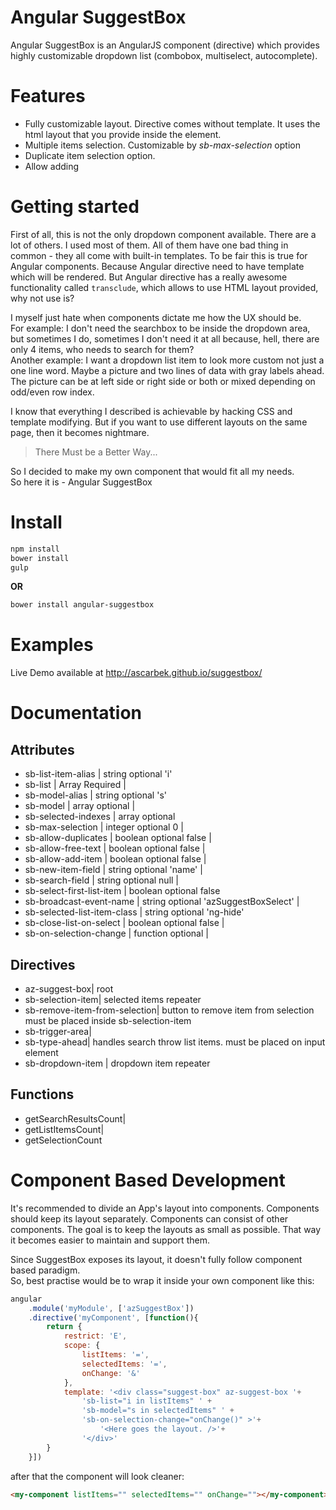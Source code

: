 # Angular SuggestBox
Angular SuggestBox is an AngularJS component (directive) which provides highly customizable dropdown list (combobox, multiselect, autocomplete).

# Features
- Fully customizable layout. Directive comes without template. It uses the html layout that you provide inside the element.
- Multiple items selection. Customizable by _sb-max-selection_ option
- Duplicate item selection option.
- Allow adding

# Getting started
First of all, this is not the only dropdown component available. There are a lot of others. I used most of them.
All of them have one bad thing in common - they all come with built-in templates. To be fair this is true for Angular components.
Because Angular directive need to have template which will be rendered. But Angular directive has a really awesome
functionality called `transclude`, which allows to use HTML layout provided, why not use is?

I myself just hate when components dictate me how the UX should be. <br>
For example: I don't need the searchbox to be inside the dropdown area, but sometimes I do,
sometimes I don't need it at all because, hell, there are only 4 items, who needs to search for them? <br>
Another example: I want a dropdown list item to look more custom not just a one line word. Maybe a picture and two lines of data with gray
labels ahead. The picture can be at left side or right side or both or mixed depending on odd/even row index. <br>

I know that everything I described is achievable by hacking CSS and template modifying. But if you want to use different
layouts on the same page, then it becomes nightmare.

> There Must be a Better Way...

So I decided to make my own component that would fit all my needs. <br>
So here it is - Angular SuggestBox

# Install
```bash
npm install
bower install
gulp
```
**OR**
```bash
bower install angular-suggestbox
```

# Examples
Live Demo available at
http://ascarbek.github.io/suggestbox/

# Documentation

## Attributes
+ sb-list-item-alias | string optional 'i'
+ sb-list | Array Required |
+ sb-model-alias | string optional 's'
+ sb-model | array optional |
+ sb-selected-indexes | array optional
+ sb-max-selection | integer optional 0 |
+ sb-allow-duplicates | boolean optional false |
+ sb-allow-free-text | boolean optional false |
+ sb-allow-add-item | boolean optional false |
+ sb-new-item-field | string optional 'name' |
+ sb-search-field | string optional null |
+ sb-select-first-list-item | boolean optional false
+ sb-broadcast-event-name | string optional 'azSuggestBoxSelect' |
+ sb-selected-list-item-class | string optional 'ng-hide'
+ sb-close-list-on-select | boolean optional false |
+ sb-on-selection-change | function optional |

## Directives
+ az-suggest-box| root
+ sb-selection-item| selected items repeater
+ sb-remove-item-from-selection| button to remove item from selection must be placed inside sb-selection-item
+ sb-trigger-area|
+ sb-type-ahead| handles search throw list items. must be placed on input element
+ sb-dropdown-item | dropdown item repeater

## Functions
+ getSearchResultsCount|
+ getListItemsCount|
+ getSelectionCount

# Component Based Development
It's recommended to divide an App's layout into components. Components should keep its layout separately. Components can consist of other components.
The goal is to keep the layouts as small as possible. That way it becomes easier to maintain and support them.

Since SuggestBox exposes its layout, it doesn't fully follow component based paradigm.<br>
So, best practise would be to wrap it inside your own component like this:
```javascript
angular
    .module('myModule', ['azSuggestBox'])
    .directive('myComponent', [function(){
        return {
            restrict: 'E',
            scope: {
                listItems: '=',
                selectedItems: '=',
                onChange: '&'
            },
            template: '<div class="suggest-box" az-suggest-box '+
                'sb-list="i in listItems" ' +
                'sb-model="s in selectedItems" ' +
                'sb-on-selection-change="onChange()" >'+
                    '<Here goes the layout. />'+
                '</div>'
        }
    }])
```
after that the component will look cleaner:
```html
<my-component listItems="" selectedItems="" onChange=""></my-component>
```

